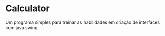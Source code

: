 # Calculator
Um programa simples para treinar as habilidades em criação de interfaces com java swing
